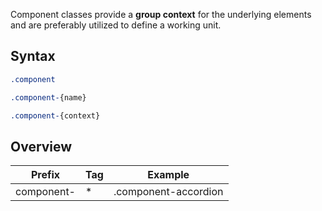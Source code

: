 Component classes provide a **group context** for the underlying elements and are preferably utilized to define a working unit.


Syntax
------

```css
.component
```

```css
.component-{name}
```

```css
.component-{context}
```


Overview
--------

| Prefix     | Tag | Example              |
|------------|-----|----------------------|
| component- | *   | .component-accordion |
